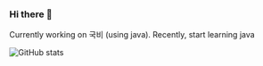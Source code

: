 ### Hi there 👋

Currently working on 국비 (using java). Recently, start learning java


![GitHub stats](https://github-readme-stats.vercel.app/api?username=wjs960&show_icons=true&theme=dark  )

<!--
**wjs960/wjs960** is a ✨ _special_ ✨ repository because its `README.md` (this file) appears on your GitHub profile.

Here are some ideas to get you started:

- 🔭 I’m currently working on ...
- 🌱 I’m currently learning ...
- 👯 I’m looking to collaborate on ...
- 🤔 I’m looking for help with ...
- 💬 Ask me about ...
- 📫 How to reach me: ...
- 😄 Pronouns: ...
- ⚡ Fun fact: ...
-->
